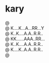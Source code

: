 # kary

@ <br/>
@ K....K...A...RR...Y<br/>
@ K..K....A.A..R.R..<br/>
@ KK......AAA..RR...<br/>
@ K..K....A.A..R.R..<br/>
@ K....K..A.A..R.R..<br/>
@ <br/>

<!--
@ ...............
@ K..K..A..RR...Y @
@ K.K..A.A.R.R..Y @
@ KK...AAA.RR...@ @
@ K.K..A.A.R.R.. @
@ K..K.A.A.R.R.. @
@ .................
-->
